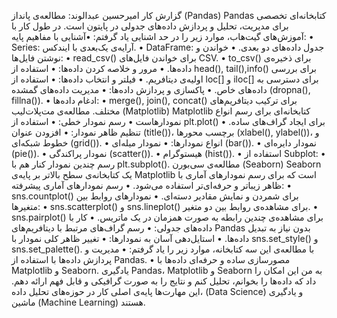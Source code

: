 گزارش کار امیرحسین عبدالوند:
مطالعه‌ی پانداز (Pandas)
Pandas کتابخانه‌ای تخصصی برای مدیریت، تحلیل و پردازش داده‌های جدولی در پایتون است. در طول کار با آموزش‌های گیت‌هاب، موارد زیر را در حد اشنایی یاد گرفتم:
 •آشنایی با مفاهیم پایه:
 • Series: آرایه‌ی یک‌بعدی با ایندکس.
 • DataFrame: جدول داده‌های دو بعدی.
 • خواندن و نوشتن فایل‌ها:
 • read_csv() برای خواندن فایل‌های CSV.
 • to_csv() برای ذخیره‌ی داده‌ها.
 • مرور و خلاصه کردن داده‌ها:
 • استفاده از head(), tail(),info() برای بررسی اولیه‌ی دیتافریم.
 • فیلتر و انتخاب داده‌ها:
 • استفاده از loc[] و iloc[] برای دسترسی به داده‌های خاص.
 • پاکسازی و پردازش داده‌ها:
 • مدیریت داده‌های گمشده (dropna(), fillna()).
• ادغام داده‌ها:
 • merge(), join(), concat() برای ترکیب دیتافریم‌های مختلف.
مطالعه‌ی مت‌پلات‌لیب (Matplotlib)
Matplotlib کتابخانه‌ای برای رسم انواع نمودارهاست
 • رسم نمودار خطی:
 • استفاده از plt.plot() برای ایجاد گراف‌های ساده.
 • تنظیم ظاهر نمودار:
 • افزودن عنوان (title())، برچسب محور‌ها (xlabel(), ylabel())، و خطوط شبکه‌ای (grid()).
 • انواع نمودارها:
 • نمودار میله‌ای (bar()).
 • نمودار دایره‌ای (pie()).
 • نمودار پراکندگی (scatter()).
 • هیستوگرام (hist()).
 • استفاده از Subplot:
 • رسم چندین نمودار کنار هم با plt.subplot().
مطالعه‌ی سی‌بورن (Seaborn)
Seaborn یک کتابخانه‌ی سطح بالاتر بر پایه‌ی Matplotlib است که برای رسم نمودارهای آماری با ظاهر زیباتر و حرفه‌ای‌تر استفاده می‌شود.
 • رسم نمودارهای آماری پیشرفته:
 • sns.countplot() برای شمردن و نمایش مقادیر دسته‌ای.
 • نمودارهای روابط بین متغیرها:
 • sns.scatterplot() و sns.lineplot() برای مشاهده‌ی روابط بین دو متغیر.
 • sns.pairplot() برای مشاهده‌ی چندین رابطه به صورت همزمان در یک ماتریس.
 • کار با داده‌های جدولی:
 • رسم گراف‌های مرتبط با دیتافریم‌های Pandas بدون نیاز به تبدیل داده‌ها.
 • استایل‌دهی آسان به نمودارها:
 • تغییر ظاهر کلی نمودار با sns.set_style() و sns.set_palette().
با مطالعه‌ی این سه کتابخانه، موارد زیر را یاد گرفتم:
 • مدیریت و پردازش داده‌ها با استفاده از Pandas.
 • مصورسازی ساده و حرفه‌ای داده‌ها با Matplotlib و Seaborn.
یادگیری Pandas، Matplotlib و Seaborn به من این امکان را داد که داده‌ها را  بخوانم، تحلیل کنم و نتایج را به صورت گرافیکی و قابل فهم ارائه دهم. این مهارت‌ها پایه‌ی اصلی کار در حوزه‌های تحلیل داده، (Data Science) و یادگیری ماشین (Machine Learning) هستند.
